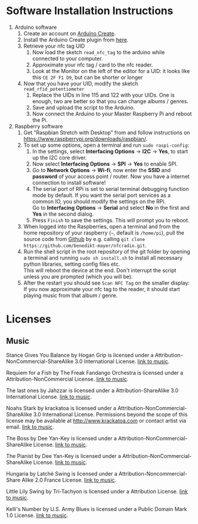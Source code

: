 # Software Installation Instructions
1. Arduino software
    1. Create an account on [Arduino Create](https://create.arduino.cc/).
    2. Install the Arduino Create plugin from [here](https://create.arduino.cc/getting-started/plugin).
    3. Retrieve your nfc tag UID
        1. Now load the sketch `read_nfc_tag` to the arduino while connected to your computer.
        2. Approximate your nfc tag / card to the nfc reader.
        3. Look at the Monitor on the left of the editor for a UID: it looks like this `CE 2F F1 D9`, but can be shorter or longer
    4. Now that you have your UID, modify the sketch `read_rfid_potentiometer`
        1. Replace the UIDs in line 115 and 122 with your UIDs. One is enough, two are better so that you can change albums / genres.
        2. Save and upload the script to the Arduino.
        3. Now connect the Arduino to your Master Raspberry Pi and reboot the Pi.
2. Raspberry software
    1. Get "Raspbian Stretch with Desktop" from and follow instructions on https://www.raspberrypi.org/downloads/raspbian/.
    2. To set up some options, open a terminal and run `sudo raspi-config`:
        1. In the settings, select **Interfacing Options** -> **I2C** -> **Yes**, to start up the I2C core driver.
        2. Now select **Interfacing Options** -> **SPI** -> **Yes** to enable SPI.
        3. Go to **Network Options** -> **Wi-fi**, now enter the **SSID** and **password** of your access point / router. Now you have a internet connection to install software!
        4. The serial port of RPi is set to serial terminal debugging function mode by default. If you want the serial port services as a common IO, you should modify the settings on the RPi.  
        Go to **Interfacing Options** -> **Serial** and select **No** in the first and **Yes** in the second dialog.
        1. Press `Finish` to save the settings. This will prompt you to reboot.
    3. When logged into the Raspberries, open a terminal and from the home repository of your raspberry (`~`, default is `/home/pi`), pull the source code from [Github](https://github.com/benedikt-mayer/nfcradio) by e.g. calling `git clone https://github.com/benedikt-mayer/nfcradio.git`.
    4. Run the shell script in the root repository of the git folder by opening a terminal and running `sudo sh install.sh` to install all necessary python libraries, setting config files etc.  
       This will reboot the device at the end. Don't interrupt the script unless you are prompted (which you will be).
    5. After the restart you should see `Scan NFC Tag` on the smaller display: If you now approximate your nfc tag to the reader, it should start playing music from that album / genre.

# Licenses

## Music

Stance Gives You Balance by Hogan Grip is licensed under a Attribution-NonCommercial-ShareAlike 3.0 International License. [link to music](http://freemusicarchive.org/music/Hogan_Grip/Hogan_Grip_-_Stance_Gives_You_Balance/3_Stance_Gives_You_Balance).

Requiem for a Fish by The Freak Fandango Orchestra is licensed under a Attribution-NonCommercial License. [link to music](http://freemusicarchive.org/music/The_Freak_Fandango_Orchestra/Tales_Of_A_Dead_Fish/Requiem_for_a_Fish_1403).

The last ones by Jahzzar is licensed under a Attribution-ShareAlike 3.0 International License. [link to music](http://freemusicarchive.org/music/Jahzzar/Smoke_Factory/The_last_ones).

Noahs Stark by krackatoa is licensed under a Attribution-NonCommercial-ShareAlike 3.0 International License. 
Permissions beyond the scope of this license may be available at http://www.krackatoa.com or contact artist via email. [link to music](http://freemusicarchive.org/music/krackatoa/krackatoa_-_Singles_1002/Krackatoa_-_Noahs_Stark).


The Boss by Dee Yan-Key is licensed under a Attribution-NonCommercial-ShareAlike License. [link to music](http://freemusicarchive.org/music/Dee_Yan-Key/Fast_Swing_reloaded/07--Dee_Yan-Key-The_Boss).

The Pianist by Dee Yan-Key is licensed under a Attribution-NonCommercial-ShareAlike License. [link to music](http://freemusicarchive.org/music/Dee_Yan-Key/Summer_Nights/11--Dee_Yan-Key-The_Pianist).

Hungaria by Latché Swing is licensed under a Attribution-Noncommercial-Share Alike 2.0 France License. [link to music](http://freemusicarchive.org/music/Latch_Swing/demo_2008/Hungaria).

Little Lily Swing by Tri-Tachyon is licensed under a Attribution License. [link to music](http://freemusicarchive.org/music/Tri-Tachyon/Little_Lily_Swing/Tri-Tachyon_-_01_-_Little_Lily_Swing).

Kelli's Number by U.S. Army Blues is licensed under a Public Domain Mark 1.0 License. [link to music](http://freemusicarchive.org/music/US_Army_Blues/Live_At_Blues_Alley/0_-_08_-_The_US_Army_Blues_-_Kellis_Number).